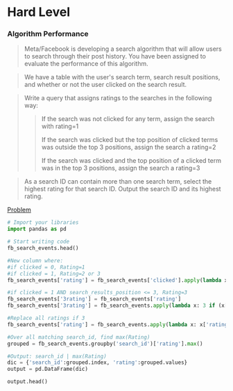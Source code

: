 # Hard Level


### Algorithm Performance
> Meta/Facebook is developing a search algorithm that will allow users to search through their post history. You have been assigned to evaluate the performance of this algorithm.

> We have a table with the user's search term, search result positions, and whether or not the user clicked on the search result.

> Write a query that assigns ratings to the searches in the following way:
>> If the search was not clicked for any term, assign the search with rating=1
>> 
>> If the search was clicked but the top position of clicked terms was outside the top 3 positions, assign the search a rating=2
>> 
>> If the search was clicked and the top position of a clicked term was in the top 3 positions, assign the search a rating=3

> As a search ID can contain more than one search term, select the highest rating for that search ID. Output the search ID and its highest rating.

[Problem](https://platform.stratascratch.com/coding/10350-algorithm-performance?code_type=2)

```python
# Import your libraries
import pandas as pd

# Start writing code
fb_search_events.head()

#New column where:
#if clicked = 0, Rating=1
#if clicked = 1, Rating=2 or 3
fb_search_events['rating'] = fb_search_events['clicked'].apply(lambda x: 1 if x==0 else 2)

#if clicked = 1 AND search_results_position <= 3, Rating=3
fb_search_events['3rating'] = fb_search_events['rating']
fb_search_events['3rating'] = fb_search_events.apply(lambda x: 3 if (x['search_results_position']<=3 and x['rating']==2) else 0, axis=1)

#Replace all ratings if 3
fb_search_events['rating'] = fb_search_events.apply(lambda x: x['rating'] if x['3rating']==0 else x['3rating'], axis=1)

#Over all matching search_id, find max(Rating)
grouped = fb_search_events.groupby('search_id')['rating'].max()

#Output: search_id | max(Rating)
dic = {'search_id':grouped.index, 'rating':grouped.values}
output = pd.DataFrame(dic)

output.head()  
```




